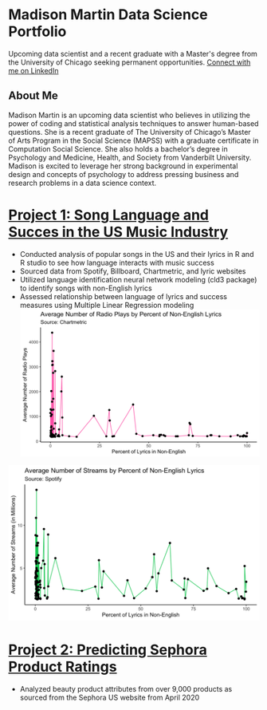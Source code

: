 # Madison Martin Data Science Portfolio 
Upcoming data scientist and a recent graduate with a Master's degree from the University of Chicago seeking permanent opportunities. 
[Connect with me on LinkedIn](https://www.linkedin.com/in/ma-martin/)

## About Me 
Madison Martin is an upcoming data scientist who believes in utilizing the power of coding and statistical analysis techniques to answer human-based questions. She is a recent graduate of The University of Chicago’s Master of Arts Program in the Social Science (MAPSS) with a graduate certificate in Computation Social Science. She also holds a bachelor’s degree in Psychology and Medicine, Health, and Society from Vanderbilt University. Madison is excited to leverage her strong background in experimental design and concepts of psychology to address pressing business and research problems in a data science context. 

# [Project 1: Song Language and Succes in the US Music Industry](https://github.com/madison-martin8/song-language-success)
- Conducted analysis of popular songs in the US and their lyrics in R and R studio to see how language interacts with music success
- Sourced data from Spotify, Billboard, Chartmetric, and lyric websites
- Utilized language identification neural network modeling (cld3 package) to identify songs with non-English lyrics
- Assessed relationship between language of lyrics and success measures using Multiple Linear Regression modeling
![](/images/average_radioplays_language.png)

![](/images/average_streams_language.png)


# [Project 2: Predicting Sephora Product Ratings](https://github.com/madison-martin8/Predicting_Sephora_Ratings)
- Analyzed beauty product attributes from over 9,000 products as sourced from the Sephora US website from April 2020

